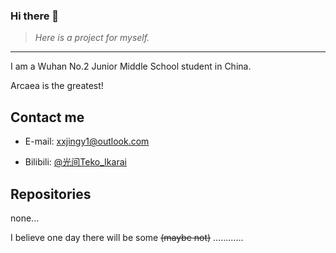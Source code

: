 ### Hi there 👋

> *Here is a project for myself.*

---

I am a Wuhan No.2 Junior Middle School student in China.

Arcaea is the greatest! 

## Contact me

- E-mail: [xxjingy1@outlook.com](mailto:xxjingy1@outlook.com)

- Bilibili: [@光间Teko_Ikarai](https://space.bilibili.com/1365405592/)

## Repositories

none...

I believe one day there will be some ~~(maybe not)~~ ............
